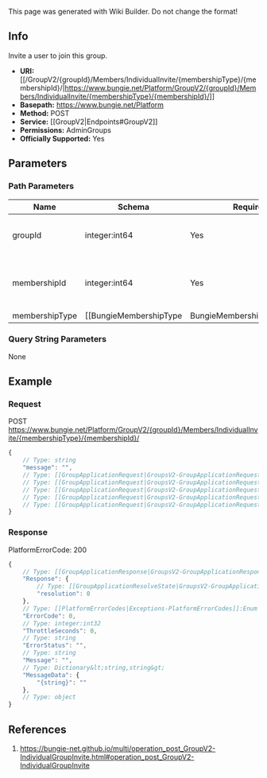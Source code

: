 <span class="wiki-builder">This page was generated with Wiki Builder. Do not change the format!</span>

## Info
Invite a user to join this group.

* **URI:** [[/GroupV2/{groupId}/Members/IndividualInvite/{membershipType}/{membershipId}/|https://www.bungie.net/Platform/GroupV2/{groupId}/Members/IndividualInvite/{membershipType}/{membershipId}/]]
* **Basepath:** https://www.bungie.net/Platform
* **Method:** POST
* **Service:** [[GroupV2|Endpoints#GroupV2]]
* **Permissions:** AdminGroups
* **Officially Supported:** Yes

## Parameters
### Path Parameters
Name | Schema | Required | Description
---- | ------ | -------- | -----------
groupId | integer:int64 | Yes | ID of the group you would like to join.
membershipId | integer:int64 | Yes | Membership id of the account being invited.
membershipType | [[BungieMembershipType|BungieMembershipType]]:Enum | Yes | MembershipType of the account being invited.

### Query String Parameters
None

## Example
### Request
POST https://www.bungie.net/Platform/GroupV2/{groupId}/Members/IndividualInvite/{membershipType}/{membershipId}/
```javascript
{
    // Type: string
    "message": "",
    // Type: [[GroupApplicationRequest|GroupsV2-GroupApplicationRequest]]
    // Type: [[GroupApplicationRequest|GroupsV2-GroupApplicationRequest]]
    // Type: [[GroupApplicationRequest|GroupsV2-GroupApplicationRequest]]
    // Type: [[GroupApplicationRequest|GroupsV2-GroupApplicationRequest]]
    // Type: [[GroupApplicationRequest|GroupsV2-GroupApplicationRequest]]
}

```

### Response
PlatformErrorCode: 200
```javascript
{
    // Type: [[GroupApplicationResponse|GroupsV2-GroupApplicationResponse]]
    "Response": {
        // Type: [[GroupApplicationResolveState|GroupsV2-GroupApplicationResolveState]]:Enum
        "resolution": 0
    },
    // Type: [[PlatformErrorCodes|Exceptions-PlatformErrorCodes]]:Enum
    "ErrorCode": 0,
    // Type: integer:int32
    "ThrottleSeconds": 0,
    // Type: string
    "ErrorStatus": "",
    // Type: string
    "Message": "",
    // Type: Dictionary&lt;string,string&gt;
    "MessageData": {
        "{string}": ""
    },
    // Type: object
}

```

## References
1. https://bungie-net.github.io/multi/operation_post_GroupV2-IndividualGroupInvite.html#operation_post_GroupV2-IndividualGroupInvite

